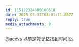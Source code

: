 ```yaml
---
id: 115122324889100618
date: 2025-08-31T08:01:11.867Z
reply: true
media_attachments: 0
---
```


[@acevs](https://mastodon.social/@acevs) 以前是凭记忆找到时间段。

